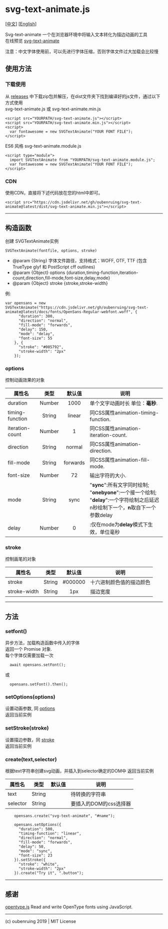 # svg-text-animate.js

[[中文](https://github.com/oubenruing/svg-text-animate/blob/master/README_CN.md)]
[[English](https://github.com/oubenruing/svg-text-animate/blob/master/README_CN.md)]

Svg-text-animate 一个在浏览器环境中将输入文本转化为描边动画的工具<br>
在线预览 [svg-text-animate](https://oubenruing.github.io/svg-text-animate/)

注意：中文字体使用前，可以先进行字体压缩，否则字体文件过大加载会比较慢

## 使用方法

### 下载使用

从 [releases](https://github.com/oubenruing/svg-text-animate/releases) 中下载zip包并解压，在dist文件夹下找到编译好的js文件，通过以下方式使用<br>
svg-text-animate.js 或 svg-text-animate.min.js

    <script src="YOURPATH/svg-text-animate.js"></script>
    <script src="YOURPATH/svg-text-animate.min.js"></script>
    <script>
      var fontawesome = new SVGTextAnimate("YOUR FONT FILE");
    </script>
ES6 风格 svg-text-animate.module.js
    
    <script type="module">
      import SVGTextAnimate from "YOURPATH/svg-text-animate.module.js";
      var fontawesome = new SVGTextAnimate("YOUR FONT FILE");
    </script>
    
### CDN

使用CDN，直接将下述代码放在您的html中即可。

    <script src="https://cdn.jsdelivr.net/gh/oubenruing/svg-text-animate@latest/dist/svg-text-animate.min.js"></script>

---
## 构造函数
创建 SVGTextAnimate实例

`SVGTextAnimate(fontfile, options, stroke)`

  * @param {String} 字体文件路径，支持格式：WOFF, OTF, TTF (包含TrueType glyf 和 PostScript cff outlines)
  * @param {Object} options  {duration,timing-function,iteration-count,direction,fill-mode,font-size,delay,mode}
  * @param {Object} stroke   {stroke,stroke-width}

例:

```
var opensans = new SVGTextAnimate("https://cdn.jsdelivr.net/gh/oubenruing/svg-text-animate@latest/docs/fonts/OpenSans-Regular-webfont.woff", {
      "duration": 300,
      "direction": "normal",
      "fill-mode": "forwards",
      "delay": 150,
      "mode": "delay",
      "font-size": 55
    }, {
      "stroke": "#005792",
      "stroke-width": "2px"
    });
```

### options
控制动画效果的对象

属性名|类型|默认值|说明
---|:--:|:--:|---
duration|Number|1000|单个文字动画时长 单位：**毫秒**.
timing-function|String|linear|同CSS属性animation-timing-function.
iteration-count|Number|1|同CSS属性animation-iteration-count.
direction|String|normal|同CSS属性animation-direction.
fill-mode|String|forwards|同CSS属性animation-fill-mode.
font-size|Number|72|输出字符的大小.
mode|String|sync|"**sync**":所有文字同时绘制; <br>"**onebyone**":一个接一个绘制;<br>"**delay**":一个字符绘制之后延迟n秒绘制下一个，**n**取自下一个参数delay
delay|Number|0|:仅在mode为**delay**模式下生效，单位毫秒

### stroke
控制画笔的对象

属性名|类型|默认值|说明
---|:--:|:--:|---
stroke|String|#000000|十六进制颜色值的描边颜色
stroke-width|String|1px|描边宽度

---
## 方法

### setfont()
异步方法，加载构造函数中传入的字体<br>
返回一个 Promise 对象. <br>
每个字体仅需要加载一次<br>

```
  await opensans.setFont();
```
或
```
  opensans.setFont().then();
```


### setOptions(options)

设置动画参数, 同 [options](#options)<br>
返回当前实例



### setStroke(stroke)

设置描边参数，同 [stroke](#stroke)<br>
返回当前实例



### create(text,selector)

根据text字符串创建svg动画，并插入到selector确定的DOM中
返回当前实例

属性名|类型|默认值|说明
---|:--:|:--:|---
text|String| |待转换的字符串
selector|String| |要插入的DOM的css选择器

```
    opensans.create("svg-text-animate", "#name");

    opensans.setOptions({
      "duration": 500,
      "timing-function": "linear",
      "direction": "normal",
      "fill-mode": "forwards",
      "delay": 50,
      "mode": "sync",
      "font-size": 23
    }).setStroke({
      "stroke": "white",
      "stroke-width": "2px"
    }).create("Try it", ".button");
```


---
## 感谢 

[opentype.js]([#stroke](https://github.com/opentypejs/opentype.js)) Read and write OpenType fonts using JavaScript. 

---
(c) oubenruing 2019 | MIT License